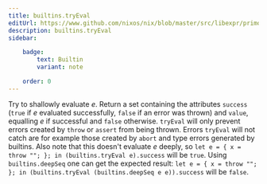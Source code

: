 ```yaml
---
title: builtins.tryEval
editUrl: https://www.github.com/nixos/nix/blob/master/src/libexpr/primops.cc
description: builtins.tryEval
sidebar:

    badge:
        text: Builtin
        variant: note

    order: 0
---
```


Try to shallowly evaluate *e*. Return a set containing the
attributes `success` (`true` if *e* evaluated successfully,
`false` if an error was thrown) and `value`, equalling *e* if
successful and `false` otherwise. `tryEval` will only prevent
errors created by `throw` or `assert` from being thrown.
Errors `tryEval` will not catch are for example those created
by `abort` and type errors generated by builtins. Also note that
this doesn't evaluate *e* deeply, so `let e = { x = throw ""; };
in (builtins.tryEval e).success` will be `true`. Using
`builtins.deepSeq` one can get the expected result:
`let e = { x = throw ""; }; in
(builtins.tryEval (builtins.deepSeq e e)).success` will be
`false`.



